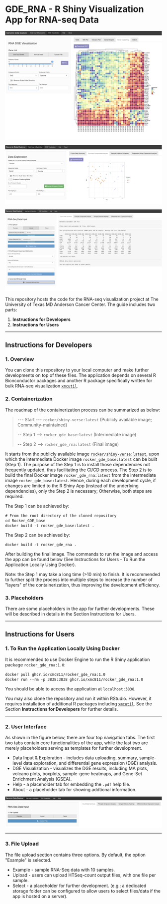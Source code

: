 # GDE_RNA - R Shiny Visualization App for RNA-seq Data

![Demo_3](./pics/gde_rna_demo_3.png)

![Demo_2](./pics/gde_rna_demo_2.png)

![Demo_1](./pics/gde_rna_demo_1.png)

This repository hosts the code for the RNA-seq visualization project at The University of Texas MD Anderson Cancer Center.
The guide includes two parts:

1. **Instructions for Developers**
2. **Instructions for Users**

---

## Instructions for Developers

### 1. Overview

You can clone this repository to your local computer and make further developments on top of these files.
The application depends on several R Bionconductor packages and another R package specifically written
for bulk RNA-seq visualization [`xmcutil`](https://github.com/xmc811/xmcutil).

### 2. Containerization

The roadmap of the containerization process can be summarized as below:

> 
> --- Start --- `rocker/shiny-verse:latest` (Publicly available image; Community-maintained)
> 
> -- Step 1 --> `rocker_gde_base:latest` (Intermediate image) 
>
> -- Step 2 --> `rocker_gde_rna:latest` (Final image)
> 

It starts from the publicly available image [`rocker/shiny-verse:latest`](https://hub.docker.com/r/rocker/shiny-verse), upon which the intermediate Docker image `rocker_gde_base:latest` can be built (Step 1). The purpose of the Step 1 is to install those dependencies not frequently updated, thus facilitating the CI/CD process. The Step 2 is to build the final Docker image `rocker_gde_rna:latest` from the intermediate image `rocker_gde_base:latest`.
Hence, during each development cycle, if changes are limited to the R Shiny App (instead of the underlying dependencies), only the Step 2 is necessary; Otherwise, both steps are required.

The Step 1 can be achieved by:

```
# From the root directory of the cloned repository
cd Rocker_GDE_base
docker build -t rocker_gde_base:latest .
```

The Step 2 can be achieved by:

```
docker build -t rocker_gde_rna .
```

After building the final image. The commands to run the image and access the app can be found below (See Instructions for Users - To Run the Application Locally Using Docker).

Note: the Step 1 may take a long time (>10 min) to finish. It is recommended to further split the process into multiple steps to increase the number of "layers" of the containerization, thus improving the development efficiency.

### 3. Placeholders

There are some placeholders in the app for further developments. These will be described in details in the Section Instructions for Users.

---

## Instructions for Users

### 1. To Run the Application Locally Using Docker

It is recommended to use Docker Engine to run the R Shiny application package `rocker_gde_rna:1.0`:

```
docker pull ghcr.io/xmc811/rocker_gde_rna:1.0
docker run --rm -p 3838:3838 ghcr.io/xmc811/rocker_gde_rna:1.0
```

You should be able to access the application at `localhost:3838`.

You may also clone the repository and run it within RStudio. However, it requires installation of additional R packages including [`xmcutil`](https://github.com/xmc811/xmcutil). See the Section **Instructions for Developers** for further details.

---

### 2. User Interface

As shown in the figure below, there are four top navigation tabs. The first two tabs contain core functionalities of the app, while the last two are merely placeholders serving as templates for further development.

- Data Input & Exploration - includes data uploading, summary, sample-level data exploration, and differential gene expression (DGE) analysis.
- DGE Visualization - visualizes the DGE results, including MA plots, volcano plots, boxplots, sample-gene heatmaps, and Gene-Set Enrichment Analysis (GSEA).
- Help - a placeholder tab for embedding the `.pdf` help file.
- About - a placeholder tab for showing addtional information.

![Interface](./pics/interface.png)

---

### 3. File Upload

The file upload section contains three options. By default, the option "Example" is selected.

- Example - sample RNA-Seq data with 10 samples.
- Upload - users can upload HTSeq-count output files, with one file per sample.
- Select - a placeholder for further development. (e.g.: a dedicated storage folder can be configured to allow users to select files/data if the app is hosted on a server).

